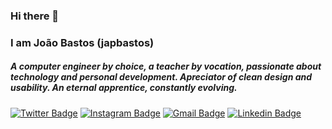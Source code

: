 ### Hi there 👋

### I am João Bastos (japbastos)

##### A computer engineer by choice, a teacher by vocation, passionate about technology and personal development. Apreciator of clean design and usability. An eternal apprentice, constantly evolving.

[![Twitter Badge](https://img.shields.io/badge/-@japbastos-1ca0f1?style=flat-square&labelColor=1ca0f1&logo=twitter&logoColor=white&link=https://twitter.com/japbastos)](https://twitter.com/japbastos)
[![Instagram Badge](https://img.shields.io/badge/-@ojapbastos-df3d60?style=flat-square&labelColor=df3d60&logo=instagram&logoColor=white&link=https://instagram.com/ojapbastos)](https://instagram.com/ojapbastos)
[![Gmail Badge](https://img.shields.io/badge/-japbastos@gmail.com-f44236?style=flat-square&logo=Gmail&logoColor=white&link=mailto:japbastos@gmail.com)](mailto:japbastos@gmail.com)
[![Linkedin Badge](https://img.shields.io/badge/-João%20Bastos-blue?style=flat-square&logo=Linkedin&logoColor=white&link=https://www.linkedin.com/in/japbastos)](https://www.linkedin.com/in/japbastos)


<!--
**JapBastos/JapBastos** is a ✨ _special_ ✨ repository because its `README.md` (this file) appears on your GitHub profile.

Here are some ideas to get you started:

- 🔭 I’m currently working on ...
- 🌱 I’m currently learning ...
- 👯 I’m looking to collaborate on ...
- 🤔 I’m looking for help with ...
- 💬 Ask me about ...
- 📫 How to reach me: ...
- 😄 Pronouns: ...
- ⚡ Fun fact: ...
-->
